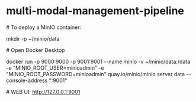 # multi-modal-management-pipeline



\# To deploy a MinIO container:



mkdir -p ~/minio/data



\# Open Docker Desktop



docker run -p 9000:9000 -p 9001:9001 --name minio -v ~/minio/data:/data -e "MINIO\_ROOT\_USER=minioadmin" -e "MINIO\_ROOT\_PASSWORD=minioadmin" quay.io/minio/minio server data --console-address ":9001"



\# WEB UI: http://127.0.0.1:9001

